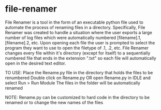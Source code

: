 # file-renamer
File Renamer is a tool in the form of an executable python file used to automate the process of renaming files in a directory. Specifically, File Renamer was created to handle a situation where the user exports a large number of log files which were automatically numbered [filename].1, [filename].2, etc. Upon opening each file the user is prompted to select the program they want to use to open the filetype of .1, .2, etc. File Renamer changes every file within it's directory (except for itself) to a sequentially numbered file that ends in the extension ".txt" so each file will automatically open in the desired text editor.

TO USE:
Place the Rename.py file in the directory that holds the files to be renumbered
Double click on Rename.py OR open Rename.py in IDLE and select Run > Run Module
The files in the folder will be automatically renamed

NOTE:
Rename.py can be customized to hard code in the directory to be renamed or to change the new names of the files
